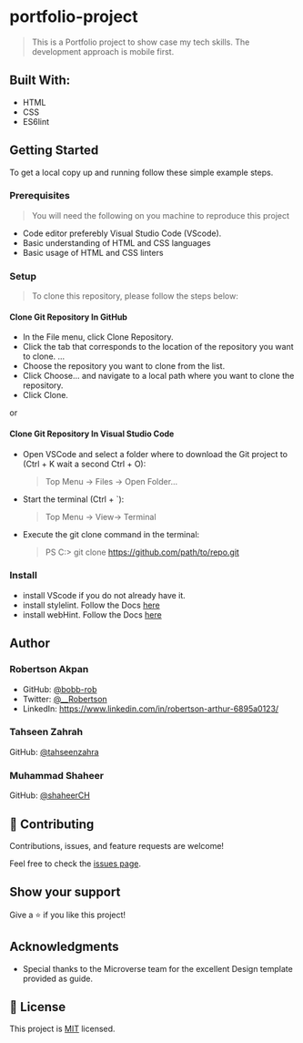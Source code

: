# portfolio-project

> This is a Portfolio project to show case my tech skills. The development approach is mobile first.

## Built With:

- HTML
- CSS
- ES6lint

## Getting Started

To get a local copy up and running follow these simple example steps.

### Prerequisites

> You will need the following on you machine to reproduce this project

- Code editor preferebly Visual Studio Code (VScode).
- Basic understanding of HTML and CSS languages
- Basic usage of HTML and CSS linters

### Setup

> To clone this repository, please follow the steps below:
#### **Clone Git Repository In GitHub**

- In the File menu, click Clone Repository.
- Click the tab that corresponds to the location of the repository you want to clone. ...
- Choose the repository you want to clone from the list.
- Click Choose... and navigate to a local path where you want to clone the repository.
- Click Clone.

or

#### **Clone Git Repository In Visual Studio Code**

- Open VSCode and select a folder where to download the Git project to (Ctrl + K wait a second Ctrl + O):
  > Top Menu -> Files -> Open Folder...

- Start the terminal (Ctrl + `):
  > Top Menu -> View-> Terminal

- Execute the git clone command in the terminal:
  > PS C:\> git clone https://github.com/path/to/repo.git

### Install

- install VScode if you do not already have it.
- install stylelint. Follow the Docs [here](https://stylelint.io/user-guide/get-started)
- install webHint. Follow the Docs [here](https://webhint.io/docs/user-guide/#install-webhint)

## Author

### Robertson Akpan

- GitHub: [@bobb-rob](https://github.com/bobb-Rob)
- Twitter: [@\_\_Robertson](https://twitter.com/___Robertson)
- LinkedIn: https://www.linkedin.com/in/robertson-arthur-6895a0123/

### Tahseen Zahrah
GitHub: [@tahseenzahra](https://github.com/tahseenzahra)

### Muhammad Shaheer
GitHub: [@shaheerCH](https://github.com/shaheerCH)

## 🤝 Contributing

Contributions, issues, and feature requests are welcome!

Feel free to check the [issues page](../../issues/).

## Show your support

Give a ⭐️ if you like this project!

## Acknowledgments

- Special thanks to the Microverse team for the excellent Design template provided as guide.

## 📝 License

This project is [MIT](./MIT.md) licensed.
